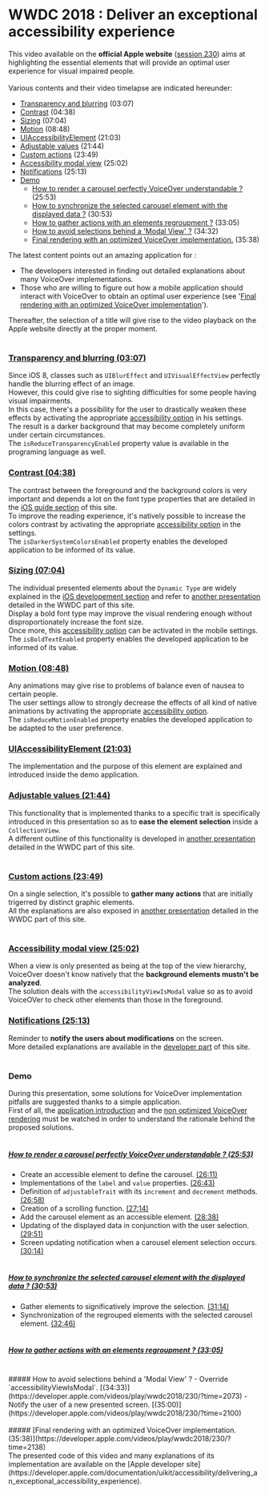 # WWDC 2018 : Deliver an exceptional accessibility experience

<script>$(document).ready(function () {
    setBreadcrumb([{"label":"iOS","url":"mobile-ios.html"},
                   {"label":"WWDC","url":"dev-ios-wwdc.html"},
                   {"label":"2018 - Deliver an exceptional accessibility experience"}]);
    addSubMenu([
        {"label":"Design criteria","url":"criteria-ios.html"}, 
        {"label":"Developers guide","url":"dev-ios.html"},
        {"label":"VoiceOver","url":"voiceover.html"},
        {"label":"WWDC","url":"dev-ios-wwdc.html"},
        {"label":"Tests","url":"criteria-ios-test.html"}
    ]);        
});</script>

<span data-menuitem="mobile-ios"></span>

This video available on the **official Apple website** ([session 230](https://developer.apple.com/videos/play/wwdc2018/230/)) aims at highlighting the essential elements that will provide an optimal user experience for visual impaired people.
</br><img style="max-width: 700px; height: auto;" alt="" src="./images/iOSdev/wwdc18-230.png" />
</br></br>Various contents and their video timelapse are indicated hereunder:

- [Transparency and blurring](#TransparencyAndBlurring) (03:07)
- [Contrast](#Contrast) (04:38)
- [Sizing](#Sizing) (07:04)
- [Motion](#Motion) (08:48)
- [UIAccessibilityElement](#UIAccessibilityElement) (21:03)
- [Adjustable values](#AdjustableValues) (21:44)
- [Custom actions](#CustomActions) (23:49)
- [Accessibility modal view](#accessibilityViewIsModal) (25:02)
- [Notifications](#Notifications) (25:13)
- [Demo](#Demo)
    - [How to render a carousel perfectly VoiceOver understandable ?](#DemoSetCarousel) (25:53)
    - [How to synchronize the selected carousel element with the displayed data ?](#DemoUpdateData) (30:53)
    - [How to gather actions with an elements regroupment ?](#DemoCustomActions) (33:05)
    - [How to avoid selections behind a 'Modal View' ?](#DemoModalView) (34:32)
    - [Final rendering with an optimized VoiceOver implementation.](#DemoExceptionalVoiceOverExperience) (35:38)

The latest content points out an amazing application for :

- The developers interested in finding out detailed explanations about many VoiceOver implementations.
- Those who are willing to figure out how a mobile application should interact with VoiceOver to obtain an optimal user experience (see '[Final rendering with an optimized VoiceOver implementation](#DemoExceptionalVoiceOverExperience)').

Thereafter, the selection of a title will give rise to the video playback on the Apple website directly at the proper moment.
</br></br>
<a name="TransparencyAndBlurring"></a>
### [Transparency and blurring (03:07)](https://developer.apple.com/videos/play/wwdc2018/230/?time=187)
Since iOS 8, classes such as `UIBlurEffect` and `UIVisualEffectView` perfectly handle the blurring effect of an image.
</br>However, this could give rise to sighting difficulties for some people having visual impairments.
</br>In this case, there's a possibility for the user to drastically weaken these effects by activating the appropriate [accessibility option](./criteria-ios.html#accessibility-options) in his settings.
</br><img style="max-width: 950px; height: auto;" alt="" src="./images/iOSdev/wwdc18-230-TransparencyAndBlurring_1.png" />
</br>The result is a darker background that may become completely uniform under certain circumstances.
</br><img style="max-width: 700px; height: auto;" alt="" src="./images/iOSdev/wwdc18-230-TransparencyAndBlurring_2.png" />
</br>The `isReduceTransparencyEnabled` property value is available in the programing language as well.
</br><img style="max-width: 650px; height: auto;" alt="" src="./images/iOSdev/wwdc18-230-TransparencyAndBlurring_3.png" />

<a name="Contrast"></a>
### [Contrast (04:38)](https://developer.apple.com/videos/play/wwdc2018/230/?time=278)
The contrast between the foreground and the background colors is very important and depends a lot on the font type properties that are detailed in the [iOS guide section](./criteria-ios.html#colours) of this site.
</br>To improve the reading experience, it's natively possible to increase the colors contrast by activating the appropriate [accessibility option](./criteria-ios.html#accessibility-options) in the settings.
</br><img style="max-width: 600px; height: auto;" alt="" src="./images/iOSdev/wwdc18-230-Contrast_1.png" />
</br>The `isDarkerSystemColorsEnabled` property enables the developed application to be informed of its value.
</br><img style="max-width: 650px; height: auto;" alt="" src="./images/iOSdev/wwdc18-230-Contrast_2.png" />

<a name="Sizing"></a>
### [Sizing (07:04)](https://developer.apple.com/videos/play/wwdc2018/230/?time=424)
The individual presented elements about the `Dynamic Type` are widely explained in the [iOS developement section](./dev-ios.html#text-size) and refer to [another presentation](./dev-ios-wwdc-17245.html) detailed in the WWDC part of this site.
</br>Display a bold font type may improve the visual rendering enough without disproportionately increase the font size.
</br>Once more, this [accessibility option](./criteria-ios.html#accessibility-options) can be activated in the mobile settings.
</br><img style="max-width: 600px; height: auto;" alt="" src="./images/iOSdev/wwdc18-230-Sizing_1.png" />
</br>The `isBoldTextEnabled` property enables the developed application to be informed of its value.
</br><img style="max-width: 600px; height: auto;" alt="" src="./images/iOSdev/wwdc18-230-Sizing_2.png" />

<a name="Motion"></a>
### [Motion (08:48)](https://developer.apple.com/videos/play/wwdc2018/230/?time=528)
Any animations may give rise to problems of balance even of nausea to certain people.
</br>The user settings allow to strongly decrease the effects of all kind of native animations by activating the appropriate [accessibility option](./criteria-ios.html#accessibility-options).
</br><img style="max-width: 950px; height: auto;" alt="" src="./images/iOSdev/wwdc18-230-Motion_1.png" />
</br>The `isReduceMotionEnabled` property enables the developed application to be adapted to the user preference.
</br><img style="max-width: 600px; height: auto;" alt="" src="./images/iOSdev/wwdc18-230-Motion_2.png" />

<a name="UIAccessibilityElement"></a>
### [UIAccessibilityElement (21:03)](https://developer.apple.com/videos/play/wwdc2018/230/?time=1263)
The implementation and the purpose of this element are explained and introduced inside the demo application.
</br><img style="max-width: 550px; height: auto;" alt="" src="./images/iOSdev/wwdc18-230-UIAccessibilityElement.png" />

<a name="AdjustableValues"></a>
### [Adjustable values (21:44)](https://developer.apple.com/videos/play/wwdc2018/230/?time=1304)
This functionality that is implemented thanks to a specific trait is specifically introduced in this presentation so as to **ease the element selection** inside a `CollectionView`.
</br><img style="max-width: 550px; height: auto;" alt="" src="./images/iOSdev/wwdc18-230-AdjustableValues.png" />
</br>A different outline of this functionality is developed in [another presentation](./dev-ios-wwdc-17215.html#AdjustableValues) detailed in the WWDC part of this site.
</br></br>
<a name="CustomActions"></a>
### [Custom actions (23:49)](https://developer.apple.com/videos/play/wwdc2018/230/?time=1429)
On a single selection, it's possible to **gather many actions** that are initially trigerred by distinct graphic elements.
</br><img style="max-width: 700px; height: auto;" alt="" src="./images/iOSdev/wwdc18-230-CustomActions.png" />
</br>All the explanations are also exposed in [another presentation](./dev-ios-wwdc-17215.html#CustomActions) detailed in the WWDC part of this site.
</br></br>
<a name="accessibilityViewIsModal"></a>
### [Accessibility modal view (25:02)](https://developer.apple.com/videos/play/wwdc2018/230/?time=1502)
When a view is only presented as being at the top of the view hierarchy, VoiceOver doesn't know natively that the **background elements mustn't be analyzed**.
</br>The solution deals with the `accessibilityViewIsModal` value so as to avoid VoiceOVer to check other elements than those in the foreground.
</br><img style="max-width: 450px; height: auto;" alt="" src="./images/iOSdev/wwdc18-230-ModalView.png" />

<a name="Notifications"></a>
### [Notifications (25:13)](https://developer.apple.com/videos/play/wwdc2018/230/?time=1513)
Reminder to **notify the users about modifications** on the screen.
</br><img style="max-width: 800px; height: auto;" alt="" src="./images/iOSdev/wwdc18-230-Notifications.png" />
</br>More detailed explanations are available in the [developer part](./dev-ios.html#notify-a-content-change) of this site.
</br></br>
<a name="Demo"></a>
### Demo
During this presentation, some solutions for VoiceOver implementation pitfalls are suggested thanks to a simple application.
</br>First of all, the [application introduction](https://developer.apple.com/videos/play/wwdc2018/230/?time=938) and the [non optimized VoiceOver rendering](https://developer.apple.com/videos/play/wwdc2018/230/?time=1022) must be watched in order to understand the rationale behind the proposed solutions.
</br></br>
<a name="DemoSetCarousel"></a>
##### [How to render a carousel perfectly VoiceOver understandable ? (25:53)](https://developer.apple.com/videos/play/wwdc2018/230/?time=1553)
- Create an accessible element to define the carousel. [(26:11)](https://developer.apple.com/videos/play/wwdc2018/230/?time=1571)
- Implementations of the `label` and `value` properties. [(26:43)](https://developer.apple.com/videos/play/wwdc2018/230/?time=1603)
- Definition of `adjustableTrait` with its `increment` and `decrement` methods. [(26:58)](https://developer.apple.com/videos/play/wwdc2018/230/?time=1618)
- Creation of a scrolling function. [(27:14)](https://developer.apple.com/videos/play/wwdc2018/230/?time=1634)
- Add the carousel element as an accessible element. [(28:38)](https://developer.apple.com/videos/play/wwdc2018/230/?time=1718)
- Updating of the displayed data in conjunction with the user selection. [(29:51)](https://developer.apple.com/videos/play/wwdc2018/230/?time=1791)
- Screen updating notification when a carousel element selection occurs. [(30:14)](https://developer.apple.com/videos/play/wwdc2018/230/?time=1814)
</br></br>
<a name="DemoUpdateData"></a>
##### [How to synchronize the selected carousel element with the displayed data ? (30:53)](https://developer.apple.com/videos/play/wwdc2018/230/?time=1853)
- Gather elements to significatively improve the selection. [(31:14)](https://developer.apple.com/videos/play/wwdc2018/230/?time=1874)
- Synchronization of the regrouped elements with the selected carousel element. [(32:46)](https://developer.apple.com/videos/play/wwdc2018/230/?time=1966)
</br></br>
<a name="DemoCustomActions"></a>
##### [How to gather actions with an elements regroupment ? (33:05)](https://developer.apple.com/videos/play/wwdc2018/230/?time=1985)
</br>
<a name="DemoModalView"></a>
##### How to avoid selections behind a 'Modal View' ?
- Override `accessibilityViewIsModal`. [(34:33)](https://developer.apple.com/videos/play/wwdc2018/230/?time=2073)
- Notify the user of a new presented screen. [(35:00)](https://developer.apple.com/videos/play/wwdc2018/230/?time=2100)
</br></br>
<a name="DemoExceptionalVoiceOverExperience"></a>
##### [Final rendering with an optimized VoiceOver implementation. (35:38)](https://developer.apple.com/videos/play/wwdc2018/230/?time=2138)

</br>
The presented code of this video and many explanations of its implementation are available on the [Apple developer site](https://developer.apple.com/documentation/uikit/accessibility/delivering_an_exceptional_accessibility_experience).

<!--  This file is part of a11y-guidelines | Our vision of mobile & web accessibility guidelines and best practices, with valid/invalid examples.
 Copyright (C) 2016  Orange SA
 See the Creative Commons Legal Code Attribution-ShareAlike 3.0 Unported License for more details (LICENSE file). -->